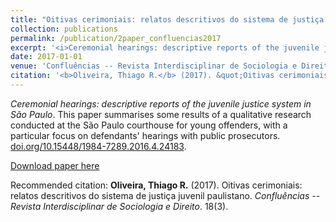 ```yaml
---
title: "Oitivas cerimoniais: relatos descritivos do sistema de justiça juvenil paulistano"
collection: publications
permalink: /publication/2paper_confluencias2017
excerpt: '<i>Ceremonial hearings: descriptive reports of the juvenile justice system in São Paulo</i>. This paper summarises some results of a qualitative research conducted at the São Paulo courthouse for young offenders, with a particular focus on defendants' hearings with public prosecutors. [doi.org/10.15448/1984-7289.2016.4.24183](http://www.periodicos.uff.br/confluencias/article/view/34522).'
date: 2017-01-01
venue: 'Confluências -- Revista Interdisciplinar de Sociologia e Direito'
citation: '<b>Oliveira, Thiago R.</b> (2017). &quot;Oitivas cerimoniais: relatos descritivos do sistema de justiça juvenil paulistano.&quot; <i>Confluências -- Revista Interdisciplinar de Sociologia e Direito</i>. 18(3).'
---
```

*Ceremonial hearings: descriptive reports of the juvenile justice system in São Paulo*. This paper summarises some results of a qualitative research conducted at the São Paulo courthouse for young offenders, with a particular focus on defendants' hearings with public prosecutors. [doi.org/10.15448/1984-7289.2016.4.24183](http://www.periodicos.uff.br/confluencias/article/view/34522).

[Download paper here](http://academicpages.github.io/files/paper2.pdf)

Recommended citation: **Oliveira, Thiago R.** (2017). Oitivas cerimoniais: relatos descritivos do sistema de justiça juvenil paulistano. *Confluências -- Revista Interdisciplinar de Sociologia e Direito*. 18(3).
